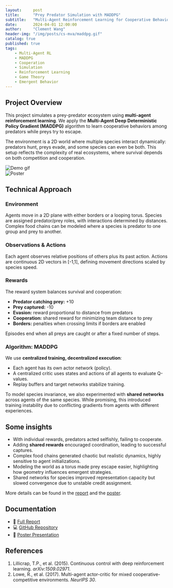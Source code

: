 ```yaml
---
layout:     post
title:      "Prey Predator Simulation with MADDPG"
subtitle:   "Multi-Agent Reinforcement Learning for Cooperative Behavior"
date:       2024-04-01 12:00:00
author:     "Clement Wang"
header-img: "/img/posts/cs-mva/maddpg.gif"
catalog: true
published: true
tags:
    - Multi-Agent RL
    - MADDPG
    - Cooperation
    - Simulation
    - Reinforcement Learning
    - Game Theory
    - Emergent Behavior
---
```


## Project Overview

This project simulates a prey-predator ecosystem using **multi-agent reinforcement learning**. We apply the **Multi-Agent Deep Deterministic Policy Gradient (MADDPG)** algorithm to learn cooperative behaviors among predators while preys try to escape.  

The environment is a 2D world where multiple species interact dynamically: predators hunt, preys evade, and some species can even be both. This setup reflects the complexity of real ecosystems, where survival depends on both competition and cooperation.  

![Demo gif](https://raw.githubusercontent.com/clementw168/prey-predator-rl/main/assets/demo.gif)  
![Poster](/img/posts/cs-mva/maddpg_poster.jpg)  


## Technical Approach

### Environment
Agents move in a 2D plane with either borders or a looping torus. Species are assigned predator/prey roles, with interactions determined by distances. Complex food chains can be modeled where a species is predator to one group and prey to another.

### Observations & Actions
Each agent observes relative positions of others plus its past action. Actions are continuous 2D vectors in \[-1,1\], defining movement directions scaled by species speed.

### Rewards
The reward system balances survival and cooperation:  
- **Predator catching prey:** +10  
- **Prey captured:** -10  
- **Evasion:** reward proportional to distance from predators  
- **Cooperation:** shared reward for minimizing team distance to prey  
- **Borders:** penalties when crossing limits if borders are enabled

Episodes end when all preys are caught or after a fixed number of steps.

### Algorithm: MADDPG
We use **centralized training, decentralized execution**:  
- Each agent has its own actor network (policy).  
- A centralized critic uses states and actions of all agents to evaluate Q-values.  
- Replay buffers and target networks stabilize training.  

To model species invariance, we also experimented with **shared networks** across agents of the same species. While promising, this introduced training instability due to conflicting gradients from agents with different experiences.


## Some insights

- With individual rewards, predators acted selfishly, failing to cooperate.  
- Adding **shared rewards** encouraged coordination, leading to successful captures.  
- Complex food chains generated chaotic but realistic dynamics, highly sensitive to agent initializations.  
- Modeling the world as a torus made prey escape easier, highlighting how geometry influences emergent strategies.  
- Shared networks for species improved representation capacity but slowed convergence due to unstable credit assignment. 

More details can be found in the [report](https://raw.githubusercontent.com/clementw168/prey-predator-rl/main/report.pdf) and the [poster](https://raw.githubusercontent.com/clementw168/prey-predator-rl/main/assets/poster.pdf).


## Documentation

- 📑 [Full Report](https://raw.githubusercontent.com/clementw168/prey-predator-rl/main/report.pdf)  
- 💻 [GitHub Repository](https://github.com/clementw168/prey-predator-rl)  
- 🎨 [Poster Presentation](https://raw.githubusercontent.com/clementw168/prey-predator-rl/main/assets/poster.pdf)  


## References
1. Lillicrap, T.P., et al. (2015). Continuous control with deep reinforcement learning. *arXiv:1509.02971*.  
2. Lowe, R., et al. (2017). Multi-agent actor-critic for mixed cooperative-competitive environments. *NeurIPS 30*.  
